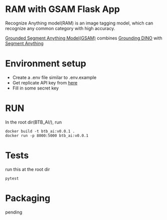 # RAM with GSAM Flask App
Recognize Anything model(RAM) is an image tagging model, which can recognize any common category with high accuracy.

[Grounded Segment Anything Model(GSAM)](https://github.com/chenxwh/Grounded-Segment-Anything) combines [Grounding DINO](https://github.com/IDEA-Research/GroundingDINO) with [Segment Anything](https://github.com/facebookresearch/segment-anything)

# Environment setup
- Create a .env file similar to .env.example
- Get replicate API key from [here](https://replicate.com/)
- Fill in some secret key 


# RUN

In the root dir(BTB_AI/),  run
```
docker build -t btb_ai:v0.0.1 .
docker run -p 8000:5000 btb_ai:v0.0.1

```

# Tests

run this at the root dir
```
pytest
```

# Packaging

pending

